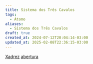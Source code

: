 ```yaml
---
title: Sistema dos Três Cavalos
tags:
  - Átomo
aliases:
  - Sistema dos Três Cavalos
draft: true
created_at: 2024-07-12T20:04:14-03:00
updated_at: 2025-02-08T22:36:15-03:00
---
```


[Xadrez](../../../08/06/atomo/Xadrez.md)
[abertura](../../26/atomo/Xadrez_Aberturas.md)